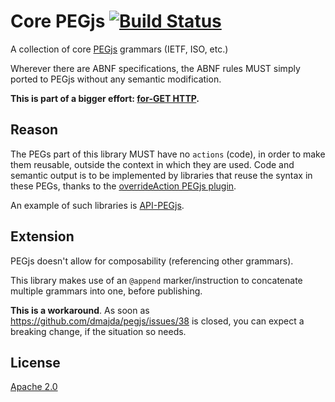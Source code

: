 # Core PEGjs [![Build Status][2]][1]

A collection of core [PEGjs](https://github.com/dmajda/pegjs) grammars (IETF, ISO, etc.)

Wherever there are ABNF specifications, the ABNF rules MUST simply ported to PEGjs without any semantic modification.

**This is part of a bigger effort: [for-GET HTTP](https://github.com/for-GET/README).**


## Reason

The PEGs part of this library MUST have no `actions` (code), in order to make them reusable, outside the context in which they are used. Code and semantic output is to be implemented by libraries that reuse the syntax in these PEGs, thanks to the [overrideAction PEGjs plugin](https://github.com/andreineculau/pegjs-override-action).

An example of such libraries is [API-PEGjs](https://github.com/andreineculau/api-pegjs).


## Extension

PEGjs doesn't allow for composability (referencing other grammars).

This library makes use of an `@append` marker/instruction to concatenate multiple grammars into one, before publishing.

__This is a workaround__. As soon as https://github.com/dmajda/pegjs/issues/38 is closed, you can expect a breaking change, if the situation so needs.


## License

[Apache 2.0](LICENSE)


  [1]: https://travis-ci.org/for-GET/core-pegjs
  [2]: https://travis-ci.org/for-GET/core-pegjs.png
